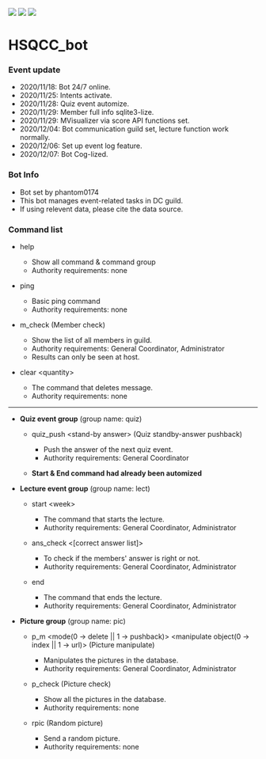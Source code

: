 ![](https://img.shields.io/uptimerobot/status/m786417212-72995a6e32a6e120933f8255)
![](https://img.shields.io/uptimerobot/ratio/7/m786417212-72995a6e32a6e120933f8255)
![](https://img.shields.io/uptimerobot/ratio/m786417212-72995a6e32a6e120933f8255)
# HSQCC_bot

### Event update
- 2020/11/18: Bot 24/7 online.
- 2020/11/25: Intents activate.
- 2020/11/28: Quiz event automize.
- 2020/11/29: Member full info sqlite3-lize.
- 2020/11/29: MVisualizer via score API functions set.
- 2020/12/04: Bot communication guild set, lecture function work normally.
- 2020/12/06: Set up event log feature.
- 2020/12/07: Bot Cog-lized.


### Bot Info
 - Bot set by phantom0174
 - This bot manages event-related tasks in DC guild.
 - If using relevent data, please cite the data source.

### Command list
* help
  * Show all command & command group
  * Authority requirements: none

* ping
  * Basic ping command
  * Authority requirements: none

* m_check (Member check)
  * Show the list of all members in guild.
  * Authority requirements: General Coordinator, Administrator
  * Results can only be seen at host.

* clear \<quantity\>
  * The command that deletes message.
  * Authority requirements: none

---

* **Quiz event group** (group name: quiz)

  * quiz_push \<stand-by answer\> (Quiz standby-answer pushback)
    * Push the answer of the next quiz event.
    * Authority requirements: General Coordinator

  * **Start & End command had already been automized**


* **Lecture event group** (group name: lect)

  * start \<week\>
    * The command that starts the lecture.
    * Authority requirements: General Coordinator, Administrator

  * ans_check \<\[correct answer list\]\>
    * To check if the members' answer is right or not.
    * Authority requirements: General Coordinator, Administrator

  * end
    * The command that ends the lecture.
    * Authority requirements: General Coordinator, Administrator


* **Picture group** (group name: pic)

  * p_m \<mode(0 -> delete || 1 -> pushback)\> \<manipulate object(0 -> index || 1 -> url)\> (Picture manipulate)
    * Manipulates the pictures in the database.
    * Authority requirements: General Coordinator, Administrator

  * p_check (Picture check)
    * Show all the pictures in the database.
    * Authority requirements: none

  * rpic (Random picture)
    * Send a random picture.
    * Authority requirements: none
